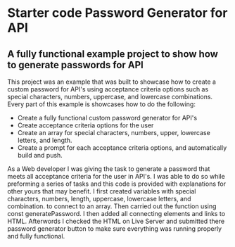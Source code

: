 # Starter code Password Generator for API

## A fully functional example project to show how to generate passwords for API

This project was an example that was built to showcase how to create a custom password for API's
using acceptance criteria options such as special characters, numbers, uppercase, and lowercase
combinations. Every part of this example is showcases how to do the following:

* Create a fully functional custom password generator for API's
* Create acceptance criteria options for the user
* Create an array for special characters, numbers, upper, lowercase letters, and length.
* Create a prompt for each acceptance criteria options, and automatically build and push.



 As a Web developer I was giving the task to generate a password that meets all acceptance criteria
 for the user in API's. I was able to do so while preforming a series of tasks and this code is provided 
 with explanations for other yours that may benefit. I first created variables with special characters, 
 numbers, length, uppercase, lowercase letters, and combination. to connect to an array. Then carried out 
 the function using const generatePassword. I then added all connecting elements and links to HTML. Afterwords
 I checked the HTML on Live Server and submitted there password generator button to make sure everything
 was running properly and fully functional.  
